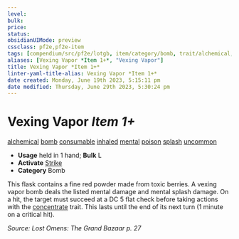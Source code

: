 ```yaml
---
level:
bulk:
price:
status:
obsidianUIMode: preview
cssclass: pf2e,pf2e-item
tags: [compendium/src/pf2e/lotgb, item/category/bomb, trait/alchemical, trait/bomb, trait/consumable, trait/inhaled, trait/mental, trait/poison, trait/splash, trait/uncommon]
aliases: [Vexing Vapor *Item 1+*, "Vexing Vapor"]
title: Vexing Vapor *Item 1+*
linter-yaml-title-alias: Vexing Vapor *Item 1+*
date created: Monday, June 19th 2023, 5:15:11 pm
date modified: Thursday, June 29th 2023, 5:30:24 pm
---
```


# Vexing Vapor *Item 1+*

[alchemical](rules/traits/alchemical.md) [bomb](rules/traits/bomb.md) [consumable](rules/traits/consumable.md) [inhaled](rules/traits/inhaled.md) [mental](rules/traits/mental.md) [poison](rules/traits/poison.md) [splash](rules/traits/splash.md) [uncommon](rules/traits/uncommon.md)  

- **Usage** held in 1 hand; **Bulk** L
- **Activate** [Strike](rules/actions/strike.md)
- **Category** Bomb

This flask contains a fine red powder made from toxic berries. A vexing vapor bomb deals the listed mental damage and mental splash damage. On a hit, the target must succeed at a DC 5 flat check before taking actions with the [concentrate](rules/traits/concentrate.md) trait. This lasts until the end of its next turn (1 minute on a critical hit).

*Source: Lost Omens: The Grand Bazaar p. 27*
